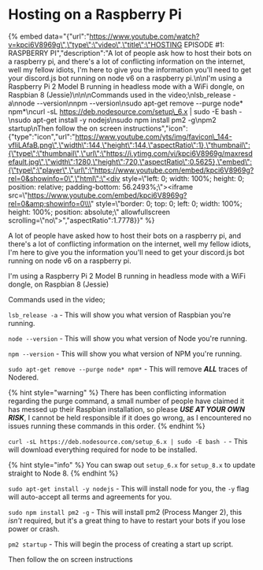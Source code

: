 # Hosting on a Raspberry Pi

{% embed data="{\"url\":\"https://www.youtube.com/watch?v=kpci6V8969g\",\"type\":\"video\",\"title\":\"HOSTING EPISODE \#1: RASPBERRY PI\",\"description\":\"A lot of people ask how to host their bots on a raspberry pi, and there\'s a lot of conflicting information on the internet, well my fellow idiots, I\'m here to give you the information you\'ll need to get your discord.js bot running on node v6 on a raspberry pi.\\n\\nI\'m using a Raspberry Pi 2 Model B running in headless mode with a WiFi dongle, on Raspbian 8 \(Jessie\)\\n\\n\\nCommands used in the video;\\nlsb\_release -a\\nnode --version\\nnpm --version\\nsudo apt-get remove --purge node\* npm\*\\ncurl -sL https://deb.nodesource.com/setup\_6.x \| sudo -E bash -\\nsudo apt-get install -y nodejs\\nsudo npm install pm2 -g\\npm2 startup\\nThen follow the on screen instructions\",\"icon\":{\"type\":\"icon\",\"url\":\"https://www.youtube.com/yts/img/favicon\_144-vfliLAfaB.png\",\"width\":144,\"height\":144,\"aspectRatio\":1},\"thumbnail\":{\"type\":\"thumbnail\",\"url\":\"https://i.ytimg.com/vi/kpci6V8969g/maxresdefault.jpg\",\"width\":1280,\"height\":720,\"aspectRatio\":0.5625},\"embed\":{\"type\":\"player\",\"url\":\"https://www.youtube.com/embed/kpci6V8969g?rel=0&showinfo=0\",\"html\":\"<div style=\\\"left: 0; width: 100%; height: 0; position: relative; padding-bottom: 56.2493%;\\\"><iframe src=\\\"https://www.youtube.com/embed/kpci6V8969g?rel=0&amp;showinfo=0\\\" style=\\\"border: 0; top: 0; left: 0; width: 100%; height: 100%; position: absolute;\\\" allowfullscreen scrolling=\\\"no\\\"></iframe></div>\",\"aspectRatio\":1.7778}}" %}

A lot of people have asked how to host their bots on a raspberry pi, and there's a lot of conflicting information on the internet, well my fellow idiots, I'm here to give you the information you'll need to get your discord.js bot running on node v6 on a raspberry pi.

I'm using a Raspberry Pi 2 Model B running in headless mode with a WiFi dongle, on Raspbian 8 \(Jessie\)

Commands used in the video;

`lsb_release -a` - This will show you what version of Raspbian you're running.

`node --version` - This will show you what version of Node you're running.

`npm --version` - This will show you what version of NPM you're running.

`sudo apt-get remove --purge node* npm*` - This will remove _**ALL**_ traces of Nodered.

{% hint style="warning" %}
There has been conflicting information regarding the purge command, a small number of people have claimed it has messed up their Raspbian installation, so please _**USE AT YOUR OWN RISK**_, I cannot be held responsible if it does go wrong, as I encountered no issues running these commands in this order.
{% endhint %}

`curl -sL https://deb.nodesource.com/setup_6.x | sudo -E bash -` - This will download everything required for node to be installed.

{% hint style="info" %}
You can swap out `setup_6.x` for `setup_8.x` to update straight to Node 8.
{% endhint %}

`sudo apt-get install -y nodejs` - This will install node for you, the `-y` flag will auto-accept all terms and agreements for you.

`sudo npm install pm2 -g` - This will install pm2 \(Process Manger 2\), this _isn't_ required, but it's a great thing to have to restart your bots if you lose power or crash.

`pm2 startup` - This will begin the process of creating a start up script.

Then follow the on screen instructions

